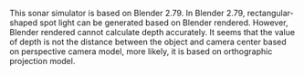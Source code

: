 This sonar simulator is based on Blender 2.79. In Blender 2.79, rectangular-shaped spot light can be generated based on Blender rendered.
However, Blender rendered cannot calculate depth accurately. It seems that the value of depth is not the distance between the object and camera center based on perspective camera model, more likely, it is based on orthographic projection model.
